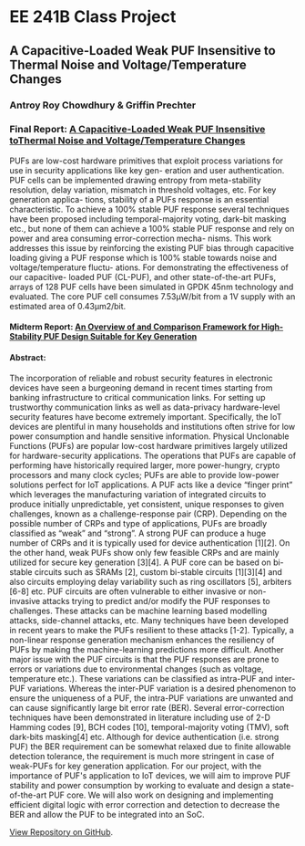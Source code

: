 # EE 241B Class Project
## A Capacitive-Loaded Weak PUF Insensitive to Thermal Noise and Voltage/Temperature Changes
### Antroy Roy Chowdhury & Griffin Prechter

### Final Report: [A Capacitive-Loaded Weak PUF Insensitive toThermal Noise and Voltage/Temperature Changes](https://github.com/gprechter/EE241B-PUF/raw/main/EE241B_PUF_Project_FINAL-REPORT.pdf)

PUFs are low-cost hardware primitives that exploit process variations for use in security applications like key gen- eration and user authentication. PUF cells can be implemented drawing entropy from meta-stability resolution, delay variation, mismatch in threshold voltages, etc. For key generation applica- tions, stability of a PUFs response is an essential characteristic. To achieve a 100% stable PUF response several techniques have been proposed including temporal-majority voting, dark-bit masking etc., but none of them can achieve a 100% stable PUF response and rely on power and area consuming error-correction mecha- nisms. This work addresses this issue by reinforcing the existing PUF bias through capacitive loading giving a PUF response which is 100% stable towards noise and voltage/temperature fluctu- ations. For demonstrating the effectiveness of our capacitive- loaded PUF (CL-PUF), and other state-of-the-art PUFs, arrays of 128 PUF cells have been simulated in GPDK 45nm technology and evaluated. The core PUF cell consumes 7.53μW/bit from a 1V supply with an estimated area of 0.43μm2/bit.

#### Midterm Report: [An Overview of and Comparison Framework for High-Stability PUF Design Suitable for Key Generation](https://github.com/gprechter/EE241B-PUF/raw/main/EE241B_PUF_Midterm_Report.pdf)

#### Abstract:
The incorporation of reliable and robust security features in electronic devices have seen a burgeoning demand in recent times starting from banking infrastructure to critical communication links. For setting up trustworthy communication links as well as data-privacy hardware-level security features have become extremely important. Specifically, the IoT devices are plentiful in many households and institutions often strive for low power consumption and handle sensitive information. Physical Unclonable Functions (PUFs) are popular low-cost hardware primitives largely utilized for hardware-security applications. The operations that PUFs are capable of performing have historically required larger, more power-hungry, crypto processors   and many clock cycles; PUFs are able to provide low-power solutions perfect for IoT applications. A PUF acts like a device “finger print” which leverages the manufacturing variation of integrated circuits to produce initially unpredictable, yet consistent, unique responses to given challenges, known as a challenge-response pair (CRP). Depending on the possible number of CRPs and type of applications, PUFs are broadly classified as “weak” and “strong”. A strong PUF can produce a huge number of CRPs and it is typically used for device authentication [1][2]. On the other hand, weak PUFs show only few feasible CRPs and are mainly utilized for secure key generation [3][4]. A PUF core can be based on bi-stable circuits such as SRAMs [2], custom bi-stable circuits [1][3][4] and also circuits employing delay variability such as ring oscillators [5], arbiters [6-8] etc. PUF circuits are often vulnerable to either invasive or non-invasive attacks trying to predict and/or modify the PUF responses to challenges. These attacks can be machine learning based modelling attacks, side-channel attacks, etc. Many techniques have been developed in recent years to make the PUFs resilient to these attacks [1-2]. Typically, a non-linear response generation mechanism enhances the resiliency of PUFs by making the machine-learning predictions more difficult. Another major issue with the PUF circuits is that the PUF responses are prone to errors or variations due to environmental changes (such as voltage, temperature etc.). These variations can be classified as intra-PUF and inter-PUF variations. Whereas the inter-PUF variation is a desired phenomenon to ensure the uniqueness of a PUF, the intra-PUF variations are unwanted and can cause significantly large bit error rate (BER). Several error-correction techniques have been demonstrated in literature including use of 2-D Hamming codes [9], BCH codes [10], temporal-majority voting (TMV), soft dark-bits masking[4] etc. Although for device authentication (i.e. strong PUF) the BER requirement can be somewhat relaxed due to finite allowable detection tolerance, the requirement is much more stringent in case of weak-PUFs for key generation application. For our project, with the importance of PUF's application to IoT devices, we will aim to improve PUF stability and power consumption by working to evaluate and design a state-of-the-art PUF core. We will also work on designing and implementing efficient digital logic with error correction and detection to decrease the BER and allow the PUF to be integrated into an SoC.


[View Repository on GitHub](https://github.com/gprechter/EE241B-PUF).

